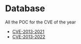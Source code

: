 # Database

All the POC for the CVE of the year


* [CVE-2013-2021](https://zeste.alice-snow.ru/2013/database/cve-2013-2021)
* [CVE-2013-2022](https://zeste.alice-snow.ru/2013/database/cve-2013-2022)